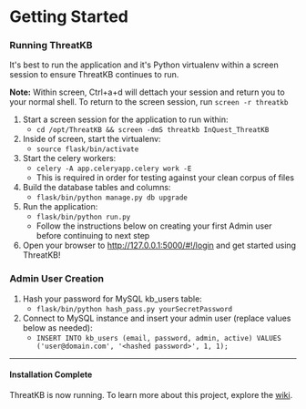 # Getting Started

### Running ThreatKB  

It's best to run the application and it's Python virtualenv within a screen session to ensure ThreatKB continues to run.

**Note:** Within screen, Ctrl+a+d will dettach your session and return you to your normal shell. To return to the  screen session, run `screen -r threatkb`

1. Start a screen session for the application to run within:
    - `cd /opt/ThreatKB && screen -dmS threatkb InQuest_ThreatKB`
2. Inside of screen, start the virtualenv:
    - `source flask/bin/activate`
3. Start the celery workers:
    - `celery -A app.celeryapp.celery work -E`
    - This is required in order for testing against your clean corpus of files
4. Build the database tables and columns:
    - `flask/bin/python manage.py db upgrade`
4. Run the application:
    - `flask/bin/python run.py`
    - Follow the instructions below on creating your first Admin user before continuing to next step
5. Open your browser to http://127.0.0.1:5000/#!/login and get started using ThreatKB!


### Admin User Creation
1. Hash your password for MySQL kb_users table:
    - `flask/bin/python hash_pass.py yourSecretPassword`
2. Connect to MySQL instance and insert your admin user (replace values below as needed):
    - `INSERT INTO kb_users (email, password, admin, active) VALUES ('user@domain.com', '<hashed password>', 1, 1);`


----
#### Installation Complete

ThreatKB is now running. To learn more about this project, explore the [wiki](README.md).
